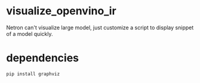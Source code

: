 # visualize_openvino_ir
Netron can't visualize large model, just customize a script to display snippet of a model quickly.

# dependencies

    pip install graphviz

# 
